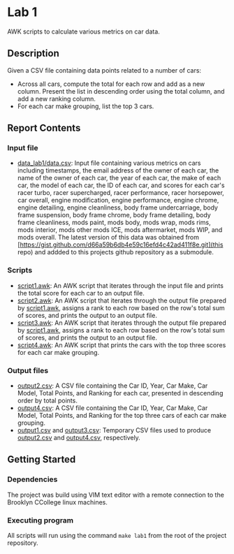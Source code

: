 # Lab 1

AWK scripts to calculate various metrics on car data.

## Description
Given a CSV file containing data points related to a number of cars:
- Across all cars, compute the total for each row and add as a new column. Present the list in descending order using the total column, and add a new ranking column.
- For each car make grouping, list the top 3 cars.


## Report Contents

### Input file

- [data_lab1/data.csv](data.csv): Input file containing various metrics on cars including timestamps, the email address of the owner of  each car, the name of the owner of each car, the year of each car, the make of each car, the model of each car, the ID of each car, and scores for each car's racer turbo, racer supercharged, racer performance, racer horsepower, car overall, engine modification, engine performance, engine chrome, engine detailing, engine cleanliness, body frame undercarriage, body frame suspension, body frame chrome, body frame detailing, body frame cleanliness, mods paint, mods body, mods wrap, mods rims, mods interior, mods other mods ICE, mods aftermarket, mods WIP, and mods overall. The latest version of this data was obtained from [https://gist.github.com/d66a59b6db4e59c16efd4c42ad411f8e.git](this repo) and addded to this projects github repository as a submodule. 

### Scripts

- [script1.awk](script1.awk): An AWK script that iterates through the input file and prints the total score for each car to an output file.
- [script2.awk](script2.awk): An AWK script that iterates through the output file prepared by [script1.awk](script1.awk), assigns a rank to each row based on the row's total sum of scores, and prints the output to an output file.
- [script3.awk](script3.awk): An AWK script that iterates through the output file prepared by [script1.awk](script1.awk), assigns a rank to each row based on the row's total sum of scores, and prints the output to an output file. 
- [script4.awk](script4.awk): An AWK script that prints the cars with the top three scores for each car make grouping.

### Output files
- [output2.csv](output2.csv): A CSV file containing the Car ID, Year, Car Make, Car Model, Total Points, and Ranking for each car, presented in descending order by total points.
- [output4.csv](output4.csv): A CSV file containing the Car ID, Year, Car Make, Car Model, Total Points, and Ranking for the top three cars of each car make grouping. 
- [output1.csv](output1.csv) and [output3.csv](output3.csv): Temporary CSV files used to produce [output2.csv](output2.csv) and [output4.csv](output4.csv), respectively. 

## Getting Started

### Dependencies

The project was build using VIM text editor with a remote connection to the Brooklyn CCollege linux machines.

### Executing program
All scripts will run using the command ```make lab1``` from the root of the project repository.


